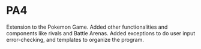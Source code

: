 # PA4

Extension to the Pokemon Game. Added other functionalities and components like rivals and Battle Arenas. Added exceptions to do user input error-checking, and templates to organize the program. 
